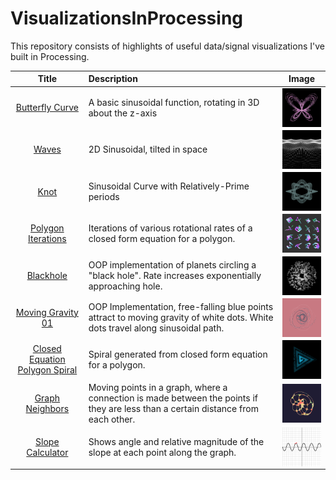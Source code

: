 # VisualizationsInProcessing

This repository consists of highlights of useful data/signal visualizations I've built in Processing.

| Title | Description | Image |
|:-----:|:------------|:-----:|
|[Butterfly Curve](https://github.com/jbrdge/DataInProcessing/blob/master/butterflycurve/butterflycurve.pde)|A basic sinusoidal function, rotating in 3D about the z-axis|<img align="center" width="120" src="https://raw.githubusercontent.com/jbrdge/DataInProcessing/master/butterflycurve/ButterflyCurve-000005.png">|
|[Waves](https://github.com/jbrdge/DataInProcessing/blob/master/waves/waves.pde)|2D Sinusoidal, tilted in space|<img align="center" width="120" src="https://raw.githubusercontent.com/jbrdge/DataInProcessing/master/waves/waves-000035.png">|
|[Knot](https://github.com/jbrdge/DataInProcessing/blob/master/knot/knot.pde)|Sinusoidal Curve with Relatively-Prime periods|<img align="center" width="120" src="https://raw.githubusercontent.com/jbrdge/DataInProcessing/master/knot/Knot-000006.png">|
|[Polygon Iterations](https://github.com/jbrdge/DataInProcessing/blob/master/polygonIterations/polygonIterations.pde)|Iterations of various rotational rates of a closed form equation for a polygon.|<img align="center" width="120"  src="https://raw.githubusercontent.com/jbrdge/DataInProcessing/master/polygonIterations/polygonIterations-000077.png">|
|[Blackhole](https://github.com/jbrdge/DataInProcessing/blob/master/blackhole/blackhole.pde)|OOP implementation of planets circling a "black hole". Rate increases exponentially approaching hole.|<img align="center" width="120" src="https://raw.githubusercontent.com/jbrdge/DataInProcessing/master/blackhole/blackhole-000023.png">|
|[Moving Gravity 01](https://github.com/jbrdge/DataInProcessing/blob/master/movingGravity01/movingGravity01.pde)|OOP Implementation, free-falling blue points attract to moving gravity of white dots. White dots travel along sinusoidal path.|<img align="center" width="120" src="https://raw.githubusercontent.com/jbrdge/DataInProcessing/master/movingGravity01/movingGravity01-000192.png">|
|[Closed Equation Polygon Spiral](https://github.com/jbrdge/DataInProcessing/blob/master/closedPolygonSpiral/closedPolygonSpiral.pde)|Spiral generated from closed form equation for a polygon.|<img align="center" width="120" src="https://raw.githubusercontent.com/jbrdge/DataInProcessing/master/closedPolygonSpiral/closedPolygonSpiral-000020.png">|
|[Graph Neighbors](https://github.com/jbrdge/DataInProcessing/blob/master/graphNeighbors/graphNeighbors.pde)|Moving points in a graph, where a connection is made between the points if they are less than a certain distance from each other.|<img align="center" width="120" src="https://raw.githubusercontent.com/jbrdge/DataInProcessing/master/graphNeighbors/graphNeighbors-000007.png">|
|[Slope Calculator](https://github.com/jbrdge/DataInProcessing/blob/master/slopeCalculator/slopeCalculator.pde)|Shows angle and relative magnitude of the slope at each point along the graph.|<img align="center" width="120" src="https://raw.githubusercontent.com/jbrdge/DataInProcessing/master/slopeCalculator/slopeCalculator-000124.png">|
